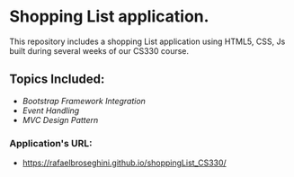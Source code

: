 # Shopping List application.

This repository includes a shopping List application using HTML5, CSS, Js built during several weeks of our CS330 course.

## Topics Included:
  * *Bootstrap Framework Integration*
  * *Event Handling*
  * *MVC Design Pattern*
  
  
### Application's URL:
 * https://rafaelbroseghini.github.io/shoppingList_CS330/
